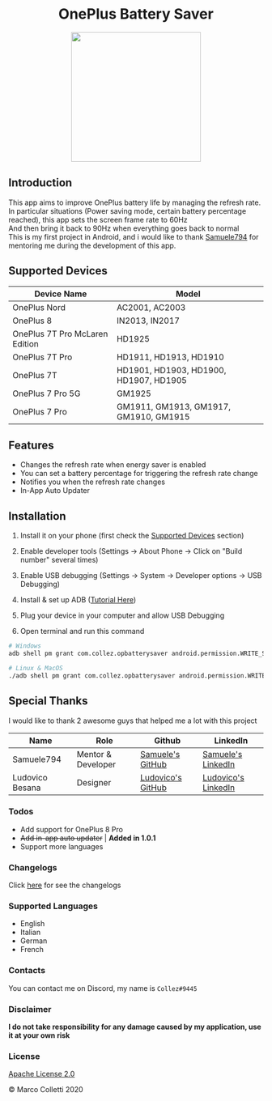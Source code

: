 <h1 align="center">OnePlus Battery Saver</h1>

<p align="center">
  <img width="256" height="256" src="https://i.imgur.com/t9Hw0Z7.png">
</p>


## Introduction
This app aims to improve OnePlus battery life by managing the refresh rate.<br />
In particular situations (Power saving mode, certain battery percentage reached), this app sets the screen frame rate to 60Hz <br />
And then bring it back to 90Hz when everything goes back to normal <br />
This is my first project in Android, and i would like to thank [Samuele794](https://it.linkedin.com/in/samuele794) for mentoring me during the development of this app.

## Supported Devices
| Device Name | Model |
| ----------- | ----- |
| OnePlus Nord | AC2001, AC2003 |
| OnePlus 8 | IN2013, IN2017 |
| OnePlus 7T Pro McLaren Edition | HD1925 |
| OnePlus 7T Pro | HD1911, HD1913, HD1910 |
| OnePlus 7T | HD1901, HD1903, HD1900, HD1907, HD1905 |
| OnePlus 7 Pro 5G | GM1925 |
| OnePlus 7 Pro | GM1911, GM1913, GM1917, GM1910, GM1915 |

## Features
- Changes the refresh rate when energy saver is enabled
- You can set a battery percentage for triggering the refresh rate change
- Notifies you when the refresh rate changes
- In-App Auto Updater

## Installation
1) Install it on your phone (first check the [Supported Devices](#supported-devices) section)

2) Enable developer tools (Settings -> About Phone -> Click on "Build number" several times)

3) Enable USB debugging (Settings -> System -> Developer options -> USB Debugging)

4) Install & set up ADB ([Tutorial Here](ADB_setup.md))

5) Plug your device in your computer and allow USB Debugging

6) Open terminal and run this command
```sh
# Windows
adb shell pm grant com.collez.opbatterysaver android.permission.WRITE_SECURE_SETTINGS

# Linux & MacOS
./adb shell pm grant com.collez.opbatterysaver android.permission.WRITE_SECURE_SETTINGS
```

## Special Thanks
I would like to thank 2 awesome guys that helped me a lot with this project

| Name | Role | Github | LinkedIn |
| ---- | ---- | ------ | -------- |
| Samuele794 | Mentor & Developer | [Samuele's GitHub](https://github.com/samuele794) | [Samuele's LinkedIn](https://www.linkedin.com/in/samuele794/) |
| Ludovico Besana | Designer | [Ludovico's GitHub](https://github.com/ludovicobesana) | [Ludovico's LinkedIn](https://www.linkedin.com/in/ludovicobesana/) |

### Todos
- Add support for OnePlus 8 Pro
- ~~Add in-app auto updater~~ | **Added in 1.0.1**
- Support more languages

### Changelogs
Click [here](changelogs.md) for see the changelogs

### Supported Languages
- English
- Italian
- German
- French

### Contacts
You can contact me on Discord, my name is `Collez#9445`

### Disclaimer
**I do not take responsibility for any damage caused by my application, use it at your own risk**

### License
[Apache License 2.0](LICENSE)

© Marco Colletti 2020
